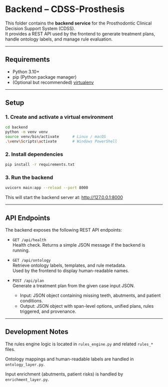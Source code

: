 # Backend – CDSS-Prosthesis

This folder contains the **backend service** for the Prosthodontic Clinical Decision Support System (CDSS).  
It provides a REST API used by the frontend to generate treatment plans, handle ontology labels, and manage rule evaluation.

---

## Requirements

- Python 3.10+
- pip (Python package manager)
- (Optional but recommended) [virtualenv](https://virtualenv.pypa.io/)

---

## Setup

### 1. Create and activate a virtual environment

```bash
cd backend
python -m venv venv
source venv/bin/activate      # Linux / macOS
.\venv\Scripts\activate       # Windows PowerShell
 ```

### 2. Install dependencies

```bash
pip install -r requirements.txt
```

### 3. Run the backend

```bash
uvicorn main:app --reload --port 8000
```
This will start the backend server at: http://127.0.0.1:8000

---

## API Endpoints

The backend exposes the following REST API endpoints:

+ `GET /api/health`  
 Health check. Returns a simple JSON message if the backend is running.  

+ `GET /api/ontology`  
 Retrieve ontology labels, templates, and rule metadata.  
 Used by the frontend to display human-readable names.  

+ `POST /api/plan`  
 Generate a treatment plan from the given case input JSON.  
  * Input: JSON object containing missing teeth, abutments, and patient conditions.  
  * Output: JSON object with span-level options, unified plans, rules triggered, and provenance.
 
 ---
 
## Development Notes

The rules engine logic is located in `rules_engine.py` and related `rules_*` files.

Ontology mappings and human-readable labels are handled in `ontology_layer.py`.

Input enrichment (abutments, patient risks) is handled by `enrichment_layer.py`.
